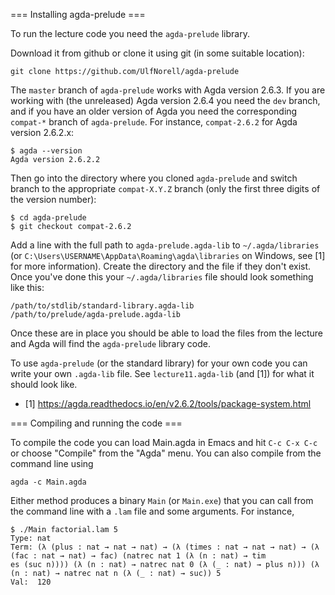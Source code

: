 
=== Installing agda-prelude ===

To run the lecture code you need the `agda-prelude` library.

Download it from github or clone it using git (in some suitable location):

```
git clone https://github.com/UlfNorell/agda-prelude
```

The `master` branch of `agda-prelude` works with Agda version 2.6.3. If you are working with
(the unreleased) Agda version 2.6.4 you need the `dev` branch, and if you have an older version of
Agda you need the corresponding `compat-*` branch of `agda-prelude`. For
instance, `compat-2.6.2` for Agda version 2.6.2.x:

```
$ agda --version
Agda version 2.6.2.2
```

Then go into the directory where you cloned `agda-prelude` and switch branch to
the appropriate `compat-X.Y.Z` branch (only the first three digits of the
version number):

```
$ cd agda-prelude
$ git checkout compat-2.6.2
```

Add a line with the full path to `agda-prelude.agda-lib` to `~/.agda/libraries`
(or `C:\Users\USERNAME\AppData\Roaming\agda\libraries` on Windows, see [1] for more
information). Create the directory and the file if they don't exist. Once you've
done this your `~/.agda/libraries` file should look something like this:

```
/path/to/stdlib/standard-library.agda-lib
/path/to/prelude/agda-prelude.agda-lib
```

Once these are in place you should be able to load the files from the lecture and
Agda will find the `agda-prelude` library code.

To use `agda-prelude` (or the standard library) for your own code you can write your
own `.agda-lib` file. See `lecture11.agda-lib` (and [1]) for what it should look like.

* [1] https://agda.readthedocs.io/en/v2.6.2/tools/package-system.html

=== Compiling and running the code ===

To compile the code you can load Main.agda in Emacs and hit `C-c C-x C-c` or choose
"Compile" from the "Agda" menu. You can also compile from the command line using

```
agda -c Main.agda
```

Either method produces a binary `Main` (or `Main.exe`) that you can call from the
command line with a `.lam` file and some arguments. For instance,

```
$ ./Main factorial.lam 5
Type: nat
Term: (λ (plus : nat → nat → nat) → (λ (times : nat → nat → nat) → (λ (fac : nat → nat) → fac) (natrec nat 1 (λ (n : nat) → tim
es (suc n)))) (λ (n : nat) → natrec nat 0 (λ (_ : nat) → plus n))) (λ (n : nat) → natrec nat n (λ (_ : nat) → suc)) 5
Val:  120
```
